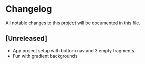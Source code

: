 # Changelog
All notable changes to this project will be documented in this file.

## [Unreleased]

- App project setup with bottom nav and 3 empty fragments.
- Fun with gradient backgrounds
